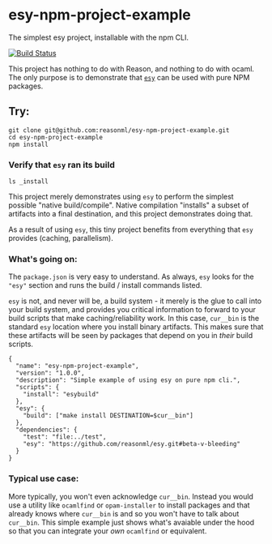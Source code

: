 # esy-npm-project-example
The simplest esy project, installable with the npm CLI.


[![Build Status](https://travis-ci.org/reasonml/esy-npm-project-example.svg?branch=master)](https://travis-ci.org/reasonml/esy-npm-project-example)


This project has nothing to do with Reason, and nothing to do with ocaml.
The only purpose is to demonstrate that [`esy`](https://github.com/reasonml/esy)
can be used with pure NPM packages.


## Try:
```
git clone git@github.com:reasonml/esy-npm-project-example.git
cd esy-npm-project-example
npm install
```

### Verify that `esy` ran its build
```
ls _install
```


This project merely demonstrates using `esy` to perform the simplest possible
"native build/compile". Native compilation "installs" a subset of artifacts
into a final destination, and this project demonstrates doing that.

As a result of using `esy`, this tiny project benefits from everything that
`esy` provides (caching, parallelism).

### What's going on:

The `package.json` is very easy to understand. As always, `esy` looks for the
`"esy"` section and runs the build / install commands listed.

`esy` is not, and never will be, a build system - it merely is the glue to call
into your build system, and provides you critical information to forward to
your build scripts that make caching/reliability work. In this case, `cur__bin`
is the standard `esy` location where you install binary artifacts. This makes
sure that these artifacts will be seen by packages that depend on you in
*their* build scripts.


```
{
  "name": "esy-npm-project-example",
  "version": "1.0.0",
  "description": "Simple example of using esy on pure npm cli.",
  "scripts": {
    "install": "esybuild"
  },
  "esy": {
    "build": ["make install DESTINATION=$cur__bin"]
  },
  "dependencies": {
    "test": "file:../test",
    "esy": "https://github.com/reasonml/esy.git#beta-v-bleeding"
  }
}
```

### Typical use case:

More typically, you won't even acknowledge `cur__bin`. Instead you would use a
utility like `ocamlfind` or `opam-installer` to install packages and that
already knows where `cur__bin` is and so you won't have to talk about
`cur__bin`. This simple example just shows what's avaiable under the hood so
that you can integrate your *own* `ocamlfind` or equivalent.

